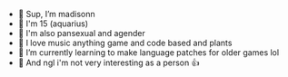 - 🌱 Sup, I’m madisonn
- 🌱 I'm 15 (aquarius) 
- 🌱 I'm also pansexual and agender
- 🌱 I love music anything game and code based and plants
- 🌱 I’m currently learning to make language patches for older games lol 
- 🌱 And ngl i'm not very interesting as a person 👍

